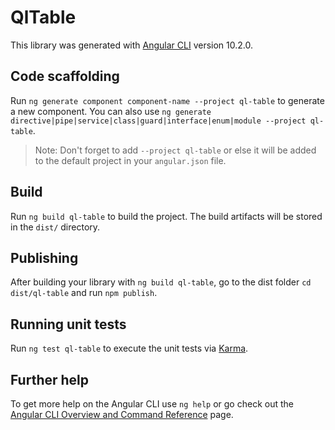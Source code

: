 # QlTable

This library was generated with [Angular CLI](https://github.com/angular/angular-cli) version 10.2.0.

## Code scaffolding

Run `ng generate component component-name --project ql-table` to generate a new component. You can also use `ng generate directive|pipe|service|class|guard|interface|enum|module --project ql-table`.
> Note: Don't forget to add `--project ql-table` or else it will be added to the default project in your `angular.json` file. 

## Build

Run `ng build ql-table` to build the project. The build artifacts will be stored in the `dist/` directory.

## Publishing

After building your library with `ng build ql-table`, go to the dist folder `cd dist/ql-table` and run `npm publish`.

## Running unit tests

Run `ng test ql-table` to execute the unit tests via [Karma](https://karma-runner.github.io).

## Further help

To get more help on the Angular CLI use `ng help` or go check out the [Angular CLI Overview and Command Reference](https://angular.io/cli) page.
